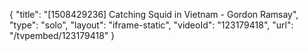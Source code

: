 {
    "title": "[1508429236] Catching Squid in Vietnam - Gordon Ramsay",
    "type": "solo",
    "layout": "iframe-static",
    "videoId": "123179418",
    "url": "\/tvpembed\/123179418"
}